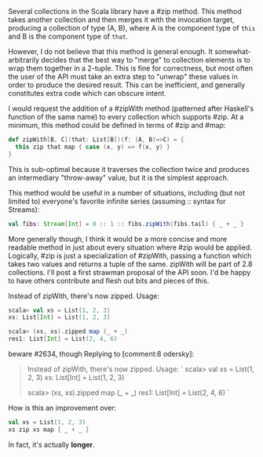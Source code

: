 Several collections in the Scala library have a #zip method.  This method takes another collection and then merges it with the invocation target, producing a collection of type (A, B), where A is the component type of `this` and B is the component type of `that`.

However, I do not believe that this method is general enough.  It somewhat-arbitrarily decides that the best way to "merge" to collection elements is to wrap them together in a 2-tuple.  This is fine for correctness, but most often the user of the API must take an extra step to "unwrap" these values in order to produce the desired result.  This can be inefficient, and generally constitutes extra code which can obscure intent.

I would request the addition of a #zipWith method (patterned after Haskell's function of the same name) to every collection which supports #zip.  At a minimum, this method could be defined in terms of #zip and #map:

```scala
def zipWith[B, C](that: List[B])(f: (A, B)=>C) = {
  this zip that map { case (x, y) => f(x, y) }
}
```

This is sub-optimal because it traverses the collection twice and produces an intermediary "throw-away" value, but it is the simplest approach.

This method would be useful in a number of situations, including (but not limited to) everyone's favorite infinite series (assuming :: syntax for Streams):

```scala
val fibs: Stream[Int] = 0 :: 1 :: fibs.zipWith(fibs.tail) { _ + _ }
```

More generally though, I think it would be a more concise and more readable method in just about every situation where #zip would be applied.  Logically, #zip is just a specialization of #zipWith, passing a function which takes two values and returns a tuple of the same.
zipWith will be part of 2.8 collections. I'll post a first strawman proposal of the API soon. I'd be happy to have others contribute and flesh out bits and pieces of this.


 
Instead of zipWith, there's now zipped. Usage:
```scala
scala> val xs = List(1, 2, 3)
xs: List[Int] = List(1, 2, 3)

scala> (xs, xs).zipped map (_ + _)
res1: List[Int] = List(2, 4, 6)
```
beware #2634, though
Replying to [comment:8 odersky]:
> Instead of zipWith, there's now zipped. Usage:
> ` 
> scala> val xs = List(1, 2, 3)
> xs: List[Int] = List(1, 2, 3)
> 
> scala> (xs, xs).zipped map (_ + _)
> res1: List[Int] = List(2, 4, 6)
> `

How is this an improvement over:

```scala
val xs = List(1, 2, 3)
xs zip xs map { _ + _ }
```

In fact, it's actually **longer**.
